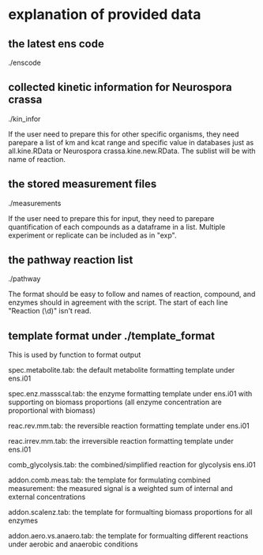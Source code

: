 # explanation of provided data
## the latest ens code
./enscode

## collected kinetic information for Neurospora crassa
./kin_infor

If the user need to prepare this for other specific organisms, they need parepare a list of km and kcat range and specific value in databases just as all.kine.RData or Neurospora crassa.kine.new.RData. The sublist will be with name of reaction.

## the stored measurement files
./measurements

If the user need to prepare this for input, they need to parepare quantification of each compounds as a dataframe in a list. Multiple experiment or replicate can be included as in "exp".

## the pathway reaction list
./pathway

The format should be easy to follow and names of reaction, compound, and enzymes should in agreement with the script. The start of each line "Reaction (\d)" isn't read.

## template format under ./template_format
This is used by function to format output

spec.metabolite.tab: the default metabolite formatting template under ens.i01

spec.enz.massscal.tab: the enzyme formatting template under ens.i01 with supporting on biomass proportions (all enzyme concentration are proportional with biomass)

reac.rev.mm.tab: the reversible reaction formatting template under ens.i01

reac.irrev.mm.tab: the irreversible reaction formatting template under ens.i01

comb_glycolysis.tab: the combined/simplified reaction for glycolysis ens.i01

addon.comb.meas.tab: the template for formulating combined measurement: the measured signal is a weighted sum of internal and external concentrations

addon.scalenz.tab: the template for formualting biomass proportions for all enzymes

addon.aero.vs.anaero.tab: the template for formualting different reactions under aerobic and anaerobic conditions
